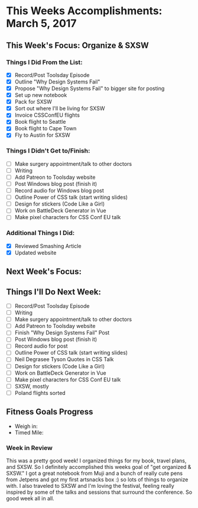 # This Weeks Accomplishments: March 5, 2017

## This Week's Focus: Organize & SXSW

### Things I Did From the List:

- [x] Record/Post Toolsday Episode
- [x] Outline "Why Design Systems Fail"
- [x] Propose "Why Design Systems Fail" to bigger site for posting
- [x] Set up new notebook
- [x] Pack for SXSW
- [x] Sort out where I'll be living for SXSW
- [x] Invoice CSSConfEU flights
- [x] Book flight to Seattle
- [x] Book flight to Cape Town
- [x] Fly to Austin for SXSW

### Things I Didn't Get to/Finish:

- [ ] Make surgery appointment/talk to other doctors
- [ ] Writing
- [ ] Add Patreon to Toolsday website
- [ ] Post Windows blog post (finish it)
- [ ] Record audio for Windows blog post
- [ ] Outline Power of CSS talk (start writing slides)
- [ ] Design for stickers (Code Like a Girl)
- [ ] Work on BattleDeck Generator in Vue
- [ ] Make pixel characters for CSS Conf EU talk

### Additional Things I Did:

- [x] Reviewed Smashing Article
- [x] Updated website

## Next Week's Focus:

## Things I'll Do Next Week:

- [ ] Record/Post Toolsday Episode
- [ ] Writing
- [ ] Make surgery appointment/talk to other doctors
- [ ] Add Patreon to Toolsday website
- [ ] Finish "Why Design Systems Fail" Post
- [ ] Post Windows blog post (finish it)
- [ ] Record audio for post
- [ ] Outline Power of CSS talk (start writing slides)
- [ ] Neil Degrasee Tyson Quotes in CSS Talk
- [ ] Design for stickers (Code Like a Girl)
- [ ] Work on BattleDeck Generator in Vue
- [ ] Make pixel characters for CSS Conf EU talk
- [ ] SXSW, mostly
- [ ] Poland flights sorted

## Fitness Goals Progress

- Weigh in:
- Timed Mile:

### Week in Review

This was a pretty good week! I organized things for my book, travel plans, and SXSW. So I definitely accomplished this weeks goal of "get organized & SXSW." I got a great notebook from Muji and a bunch of really cute pens from Jetpens and got my first artsnacks box :) so lots of things to organize with. I also traveled to SXSW and I'm loving the festival, feeling really inspired by some of the talks and sessions that surround the conference. So good week all in all.